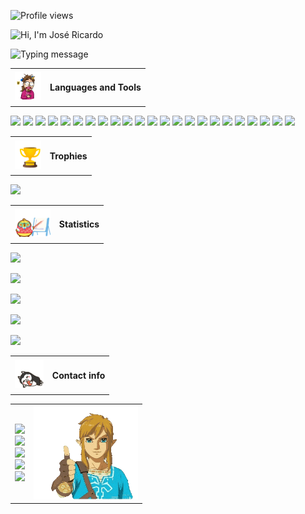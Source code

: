 ![Profile views](https://komarev.com/ghpvc/?username=jr20xx&label=Views&color=cb1f1f&style=flat-square)

![Hi, I'm José Ricardo](https://capsule-render.vercel.app/api?type=waving&color=timeGradient&height=300&section=header&animation=fadeIn&text=Hi,%20I%27m%20José%20Ricardo!&fontSize=70)

![Typing message](https://readme-typing-svg.demolab.com?font=VT323&size=53&pause=1500&color=FF0000&center=true&vCenter=true&width=1200&height=60&separator=%3C&lines=Welcome+to+my+profile!%3CI+use+Arch%2C+BTW+%3CI+love+FOSS!%3CI+love+coding!%3CPlease%2C+star+my+repos+if+you+find+anything+helpful+in+them%3CI+like+stars+very+much!)

<table align="center">
    <tr>
        <td>
            <img height="45px" src="./programming.gif"/>
        </td>
        <td>
            <h4>Languages and Tools</h4>
        </td>
    </tr>
</table>

![](https://img.shields.io/badge/javascript-F7DF1E?style=for-the-badge&logo=javascript&logoColor=black)
![](https://img.shields.io/badge/jquery-0769AD?style=for-the-badge&logo=jquery&logoColor=white)
![](https://img.shields.io/badge/react-61dafb?style=for-the-badge&logo=react&logoColor=black)
![](https://img.shields.io/badge/chromium-4285F4?style=for-the-badge&logo=googlechrome&logoColor=white)
![](https://img.shields.io/badge/php-777BB4?style=for-the-badge&logo=php&logoColor=white)
![](https://img.shields.io/badge/phpmyadmin-6C78AF?style=for-the-badge&logo=phpmyadmin&logoColor=white)
![](https://img.shields.io/badge/dbeaver-382923?style=for-the-badge&logo=dbeaver&logoColor=white)
![](https://img.shields.io/badge/mariadb-003545?style=for-the-badge&logo=mariadb&logoColor=white)
![](https://img.shields.io/badge/sqlite-003B57?style=for-the-badge&logo=sqlite&logoColor=white)
![](https://img.shields.io/badge/java-ec2025?style=for-the-badge&logo=openjdk&logoColor=white)
![](https://img.shields.io/badge/gradle-02303A?style=for-the-badge&logo=gradle&logoColor=white)
![](https://img.shields.io/badge/reactivex-B7178C?style=for-the-badge&logo=reactivex&logoColor=white)
![](https://img.shields.io/badge/go-00ADD8?style=for-the-badge&logo=go&logoColor=white)
![](https://img.shields.io/badge/python-3776AB?style=for-the-badge&logo=python&logoColor=white)
![](https://img.shields.io/badge/markdown-000000?style=for-the-badge&logo=markdown&logoColor=white)
![](https://img.shields.io/badge/linux_mint-87CF3E?style=for-the-badge&logo=linuxmint&logoColor=white)
![](https://img.shields.io/badge/debian-A81D33?style=for-the-badge&logo=debian&logoColor=white)
![](https://img.shields.io/badge/arch%20linux-1793d1?style=for-the-badge&logo=archlinux&logoColor=white)
![](https://img.shields.io/badge/github-181717?style=for-the-badge&logo=github&logoColor=white)
![](https://img.shields.io/badge/github_actions-2088FF?style=for-the-badge&logo=githubactions&logoColor=white)
![](https://img.shields.io/badge/vscode-007ACC?style=for-the-badge&logo=visualstudiocode&logoColor=white)
![](https://img.shields.io/badge/android_studio-073042?style=for-the-badge&logo=androidstudio&logoColor=white)
![](https://img.shields.io/badge/material_ui-007FFF?style=for-the-badge&logo=mui&logoColor=white)

<table align="center">
    <tr>
        <td>
            <img height="45px" src="./trophy.gif"/>
        </td>
        <td>
            <h4>Trophies</h4>
        </td>
    </tr>
</table>

![](https://github-profile-trophy.vercel.app/?username=jr20xx&theme=onedark)

<table align="center">
    <tr>
        <td>
            <img height="45px" src="./stats.gif"/>
        </td>
        <td>
            <h4>Statistics</h4>
        </td>
    </tr>
</table>

![](https://github-profile-summary-cards.vercel.app/api/cards/profile-details?username=jr20xx&theme=onedark)

![](https://github-readme-activity-graph.vercel.app/graph?username=jr20xx&bg_color=282c34&color=ffffff&line=cb1f1f&point=af6464&area=true&hide_border=true)

![](https://github-readme-streak-stats.herokuapp.com/?user=jr20xx&theme=onedark)

![](https://github-readme-stats.vercel.app/api?username=jr20xx&show_icons=true&locale=en&theme=onedark)

![](https://github-readme-stats.vercel.app/api/top-langs?username=jr20xx&show_icons=true&locale=en&layout=compact&langs_count=20&theme=onedark)

<table align="center">
    <tr>
        <td>
            <img height="45px" src="./social.gif"/>
        </td>
        <td>
            <h4>Contact info</h4>
        </td>
    </tr>
</table>

<table align="center">
    <tr>
        <td>
            <a href="https://stackoverflow.com/users/15796047/"> 
                <img src="https://img.shields.io/badge/stackoverflow-F58025?style=for-the-badge&logo=stackoverflow&logoColor=white"/>
            </a>
            <br/>
            <a href="https://t.me/jr20xx"> 
                <img src="https://img.shields.io/badge/telegram-26A5E4?style=for-the-badge&logo=telegram&logoColor=white"/>
            </a>
            <br/>
            <a href="https://www.facebook.com/jr20xx"> 
                <img src="https://img.shields.io/badge/facebook-1877F2?style=for-the-badge&logo=facebook&logoColor=white"/>
            </a>
            <br/>
            <a href="https://www.instagram.com/jr20nn"> 
                <img src="https://img.shields.io/badge/instagram-E4405F?style=for-the-badge&logo=instagram&logoColor=white"/>
            </a>
            <br/>
            <a href="https://www.threads.net/@jr20nn"> 
                <img src="https://img.shields.io/badge/threads-black?style=for-the-badge&logo=threads&logoColor=white"/>
        </td>
        <td>
            <img height="150px" width="167" src="./link.gif"/>
        </td>
    </tr>
</table>
